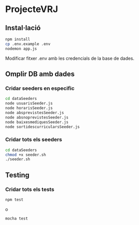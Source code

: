 # ProjecteVRJ

## Instal·lació

```sh
npm install
cp .env.example .env
nodemon app.js
```
Modificar fitxer .env amb les credencials de la base de dades.

## Omplir DB amb dades

### Cridar seeders en especific
```sh
cd dataSeeders
node usuarisSeeder.js
node horarisSeeder.js
node absprevistesSeeder.js
node absnoprevistesSeeder.js
node baixesmediquesSeeder.js
node sortidescurricularsSeeder.js
```
### Cridar tots els seeders
```sh
cd dataSeeders
chmod +x seeder.sh
./seeder.sh
```
## Testing

### Cridar tots els tests
```sh
npm test
```
o
```sh
mocha test
```
